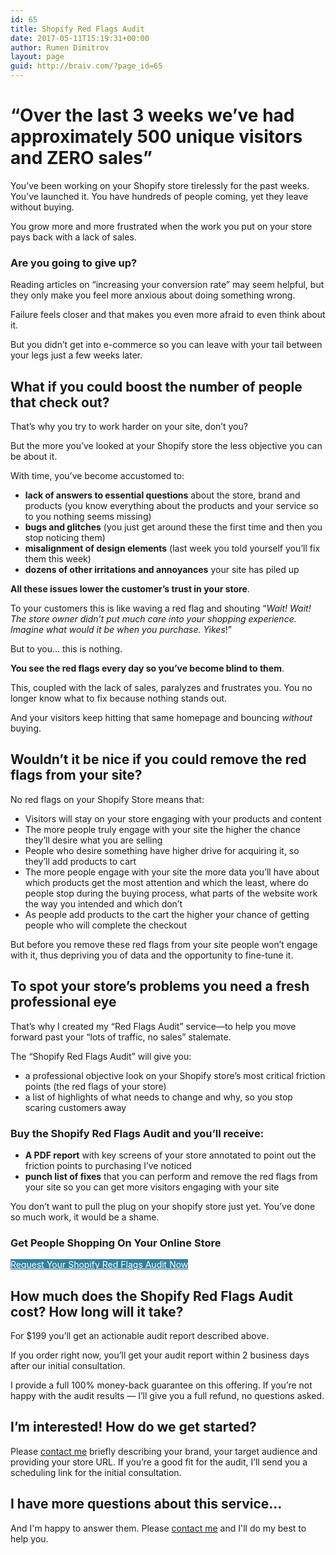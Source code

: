 ```yaml
---
id: 65
title: Shopify Red Flags Audit
date: 2017-05-11T15:19:31+00:00
author: Rumen Dimitrov
layout: page
guid: http://braiv.com/?page_id=65
---
```

<h1>“Over the last 3 weeks we’ve had approximately 500 unique visitors and ZERO sales”</h1>
You’ve been working on your Shopify store tirelessly for the past weeks. You’ve launched it. You have hundreds of people coming, yet they leave without buying.

<!-- Is this screen way to common for you? [insert screen shot of traffic and 0% conversions] -->

You grow more and more frustrated when the work you put on your store pays back with a lack of sales.
<h3>Are you going to give up?</h3>
Reading articles on “increasing your conversion rate” may seem helpful, but they only make you feel more anxious about doing something wrong.

Failure feels closer and that makes you even more afraid to even think about it.

But you didn’t get into e-commerce so you can leave with your tail between your legs just a few weeks later.
<h2>What if you could boost the number of people that check out?</h2>
That’s why you try to work harder on your site, don’t you?

But the more you’ve looked at your Shopify store the less objective you can be about it.

With time, you’ve become accustomed to:
<ul>
 	<li><strong>lack of answers to essential questions</strong> about the store, brand and products (you know everything about the products and your service so to you nothing seems missing)</li>
 	<li><strong>bugs and glitches</strong> (you just get around these the first time and then you stop noticing them)</li>
 	<li><strong>misalignment of design elements</strong> (last week you told yourself you’ll fix them this week)</li>
 	<li><strong>dozens of other irritations and annoyances</strong> your site has piled up</li>
</ul>
<strong>All these issues lower the customer’s trust in your store</strong>.

To your customers this is like waving a red flag and shouting “<em>Wait! Wait! The store owner didn’t put much care into your shopping experience. Imagine what would it be when you purchase. Yikes</em>!”

But to you… this is nothing.

<strong>You see the red flags every day so you’ve become blind to them</strong>.

This, coupled with the lack of sales, paralyzes and frustrates you. You no longer know what to fix because nothing stands out.

And your visitors keep hitting that same homepage and bouncing <em>without</em> buying.
<h2>Wouldn’t it be nice if you could remove the red flags from your site?</h2>
No red flags on your Shopify Store means that:
<ul>
 	<li>Visitors will stay on your store engaging with your products and content</li>
 	<li>The more people truly engage with your site the higher the chance they’ll desire what you are selling</li>
 	<li>People who desire something have higher drive for acquiring it, so they’ll add products to cart</li>
 	<li>The more people engage with your site the more data you’ll have about which products get the most attention and which the least, where do people stop during the buying process, what parts of the website work the way you intended and which don’t</li>
 	<li>As people add products to the cart the higher your chance of getting people who will complete the checkout</li>
</ul>
But before you remove these red flags from your site people won’t engage with it, thus depriving you of data and the opportunity to fine-tune it.
<h2>To spot your store’s problems you need a fresh professional eye</h2>
That’s why I created my “Red Flags Audit” service—to help you move forward past your “lots of traffic, no sales” stalemate.

The “Shopify Red Flags Audit” will give you:
<ul>
 	<li>a professional objective look on your Shopify store’s most critical friction points (the red flags of your store)</li>
 	<li>a list of highlights of what needs to change and why, so you stop scaring customers away</li>
</ul>
<h3>Buy the Shopify Red Flags Audit and you’ll receive:</h3>
<ul>
 	<li><strong>A PDF report</strong> with key screens of your store annotated to point out the friction points to purchasing I’ve noticed</li>
 	<li><strong>punch list of fixes</strong> that you can perform and remove the red flags from your site so you can get more visitors engaging with your site</li>
</ul>
You don’t want to pull the plug on your shopify store just yet. You’ve done so much work, it would be a shame.
<h3>Get People Shopping On Your Online Store</h3>
<a class="fasc-button fasc-size-medium fasc-type-flat fasc-ico-before dashicons-desktop" style="background-color: #33809e; color: #ffffff;" href="/contact" data-fasc-style="background-color:#33809e;color:#ffffff;">Request Your Shopify Red Flags Audit Now</a>
<h2>How much does the Shopify Red Flags Audit cost? How long will it take?</h2>
For $199 you’ll get an actionable audit report described above.

If you order right now, you’ll get your audit report within 2 business days after our initial consultation.

I provide a full 100% money-back guarantee on this offering. If you’re not happy with the audit results — I’ll give you a full refund, no questions asked.
<h2>I’m interested! How do we get started?</h2>
Please <a href="http://braiv.com/contact/" target="_blank" rel="noopener noreferrer">contact me</a> briefly describing your brand, your target audience and providing your store URL. If you’re a good fit for the audit, I’ll send you a scheduling link for the initial consultation.
<h2>I have more questions about this service...</h2>
And I'm happy to answer them. Please <a href="http://braiv.com/contact/" target="_blank" rel="noopener noreferrer">contact me</a> and I'll do my best to help you.